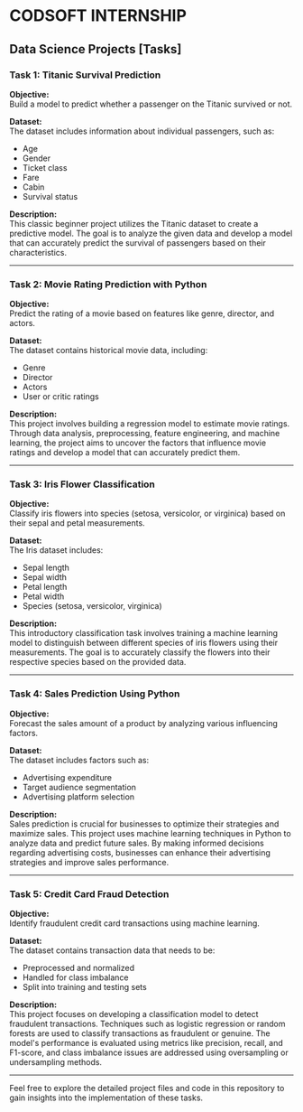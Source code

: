 # CODSOFT INTERNSHIP

## Data Science Projects [Tasks]

### Task 1: Titanic Survival Prediction

**Objective:**  
Build a model to predict whether a passenger on the Titanic survived or not.

**Dataset:**  
The dataset includes information about individual passengers, such as:
- Age
- Gender
- Ticket class
- Fare
- Cabin
- Survival status

**Description:**  
This classic beginner project utilizes the Titanic dataset to create a predictive model. The goal is to analyze the given data and develop a model that can accurately predict the survival of passengers based on their characteristics.

---

### Task 2: Movie Rating Prediction with Python

**Objective:**  
Predict the rating of a movie based on features like genre, director, and actors.

**Dataset:**  
The dataset contains historical movie data, including:
- Genre
- Director
- Actors
- User or critic ratings

**Description:**  
This project involves building a regression model to estimate movie ratings. Through data analysis, preprocessing, feature engineering, and machine learning, the project aims to uncover the factors that influence movie ratings and develop a model that can accurately predict them.

---

### Task 3: Iris Flower Classification

**Objective:**  
Classify iris flowers into species (setosa, versicolor, or virginica) based on their sepal and petal measurements.

**Dataset:**  
The Iris dataset includes:
- Sepal length
- Sepal width
- Petal length
- Petal width
- Species (setosa, versicolor, virginica)

**Description:**  
This introductory classification task involves training a machine learning model to distinguish between different species of iris flowers using their measurements. The goal is to accurately classify the flowers into their respective species based on the provided data.

---

### Task 4: Sales Prediction Using Python

**Objective:**  
Forecast the sales amount of a product by analyzing various influencing factors.

**Dataset:**  
The dataset includes factors such as:
- Advertising expenditure
- Target audience segmentation
- Advertising platform selection

**Description:**  
Sales prediction is crucial for businesses to optimize their strategies and maximize sales. This project uses machine learning techniques in Python to analyze data and predict future sales. By making informed decisions regarding advertising costs, businesses can enhance their advertising strategies and improve sales performance.

---

### Task 5: Credit Card Fraud Detection

**Objective:**  
Identify fraudulent credit card transactions using machine learning.

**Dataset:**  
The dataset contains transaction data that needs to be:
- Preprocessed and normalized
- Handled for class imbalance
- Split into training and testing sets

**Description:**  
This project focuses on developing a classification model to detect fraudulent transactions. Techniques such as logistic regression or random forests are used to classify transactions as fraudulent or genuine. The model's performance is evaluated using metrics like precision, recall, and F1-score, and class imbalance issues are addressed using oversampling or undersampling methods.

---

Feel free to explore the detailed project files and code in this repository to gain insights into the implementation of these tasks.
